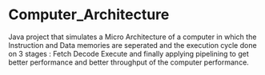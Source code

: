# Computer_Architecture
Java project that simulates a Micro Architecture of a computer in which the Instruction and Data memories are seperated and the execution cycle done on 3 stages :
Fetch
Decode
Execute
and finally applying pipelining to get better performance and better throughput of the computer performance.
